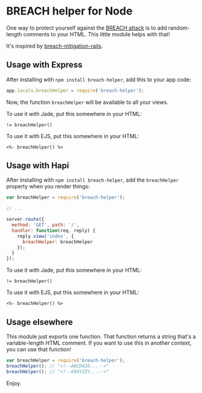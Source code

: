 BREACH helper for Node
======================

One way to protect yourself against the [BREACH attack](http://breachattack.com/) is to add random-length comments to your HTML. This little module helps with that!

It's inspired by [breach-mitigation-rails](https://github.com/meldium/breach-mitigation-rails).

Usage with Express
------------------

After installing with `npm install breach-helper`, add this to your app code:

```javascript
app.locals.breachHelper = require('breach-helper');
```

Now, the function `breachHelper` will be available to all your views.

To use it with Jade, put this somewhere in your HTML:

```jade
!= breachHelper()
```

To use it with EJS, put this somewhere in your HTML:

```ejs
<%- breachHelper() %>
```

Usage with Hapi
---------------

After installing with `npm install breach-helper`, add the `breachHelper` property when you render things:

```javascript
var breachHelper = require('breach-helper');

// ...

server.route({
  method: 'GET', path: '/',
  handler: function(req, reply) {
    reply.view('index', {
      breachHelper: breachHelper
    });
  }
});
```

To use it with Jade, put this somewhere in your HTML:

```jade
!= breachHelper()
```

To use it with EJS, put this somewhere in your HTML:

```ejs
<%- breachHelper() %>
```

Usage elsewhere
---------------

This module just exports one function. That function returns a string that's a variable-length HTML comment. If you want to use this in another context, you can use that function!

```javascript
var breachHelper = require('breach-helper');
breachHelper(); // "<!--ABCD420...-->"
breachHelper(); // "<!--69XYZZY...-->"
```

Enjoy.
